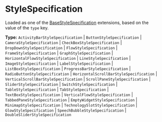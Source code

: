 # StyleSpecification

Loaded as one of the [BaseStyleSpecification](prototype:BaseStyleSpecification) extensions, based on the value of the `type` key.

**Type:** `ActivityBarStyleSpecification` | `ButtonStyleSpecification` | `CameraStyleSpecification` | `CheckBoxStyleSpecification` | `DropDownStyleSpecification` | `FlowStyleSpecification` | `FrameStyleSpecification` | `GraphStyleSpecification` | `HorizontalFlowStyleSpecification` | `LineStyleSpecification` | `ImageStyleSpecification` | `LabelStyleSpecification` | `ListBoxStyleSpecification` | `ProgressBarStyleSpecification` | `RadioButtonStyleSpecification` | `HorizontalScrollBarStyleSpecification` | `VerticalScrollBarStyleSpecification` | `ScrollPaneStyleSpecification` | `SliderStyleSpecification` | `SwitchStyleSpecification` | `TableStyleSpecification` | `TabStyleSpecification` | `TextBoxStyleSpecification` | `VerticalFlowStyleSpecification` | `TabbedPaneStyleSpecification` | `EmptyWidgetStyleSpecification` | `MinimapStyleSpecification` | `TechnologySlotStyleSpecification` | `GlowStyleSpecification` | `SpeechBubbleStyleSpecification` | `DoubleSliderStyleSpecification`

